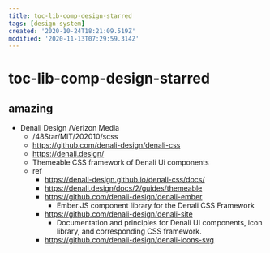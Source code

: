```yaml
---
title: toc-lib-comp-design-starred
tags: [design-system]
created: '2020-10-24T18:21:09.519Z'
modified: '2020-11-13T07:29:59.314Z'
---
```


# toc-lib-comp-design-starred

## amazing

- Denali Design /Verizon Media
  - /48Star/MIT/202010/scss
  - https://github.com/denali-design/denali-css
  - https://denali.design/
  - Themeable CSS framework of Denali Ui components
  - ref
    - https://denali-design.github.io/denali-css/docs/
    - https://denali.design/docs/2/guides/themeable
    - https://github.com/denali-design/denali-ember
      - Ember.JS component library for the Denali CSS Framework
    - https://github.com/denali-design/denali-site
      - Documentation and principles for Denali UI components, icon library, and corresponding CSS framework.
    - https://github.com/denali-design/denali-icons-svg
